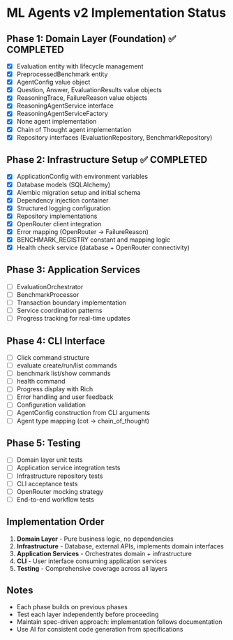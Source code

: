 # ML Agents v2 Implementation Status

## Phase 1: Domain Layer (Foundation) ✅ COMPLETED

- [x] Evaluation entity with lifecycle management
- [x] PreprocessedBenchmark entity
- [x] AgentConfig value object
- [x] Question, Answer, EvaluationResults value objects
- [x] ReasoningTrace, FailureReason value objects
- [x] ReasoningAgentService interface
- [x] ReasoningAgentServiceFactory
- [x] None agent implementation
- [x] Chain of Thought agent implementation
- [x] Repository interfaces (EvaluationRepository, BenchmarkRepository)

## Phase 2: Infrastructure Setup ✅ COMPLETED

- [x] ApplicationConfig with environment variables
- [x] Database models (SQLAlchemy)
- [x] Alembic migration setup and initial schema
- [x] Dependency injection container
- [x] Structured logging configuration
- [x] Repository implementations
- [x] OpenRouter client integration
- [x] Error mapping (OpenRouter → FailureReason)
- [x] BENCHMARK_REGISTRY constant and mapping logic
- [x] Health check service (database + OpenRouter connectivity)

## Phase 3: Application Services

- [ ] EvaluationOrchestrator
- [ ] BenchmarkProcessor
- [ ] Transaction boundary implementation
- [ ] Service coordination patterns
- [ ] Progress tracking for real-time updates

## Phase 4: CLI Interface

- [ ] Click command structure
- [ ] evaluate create/run/list commands
- [ ] benchmark list/show commands
- [ ] health command
- [ ] Progress display with Rich
- [ ] Error handling and user feedback
- [ ] Configuration validation
- [ ] AgentConfig construction from CLI arguments
- [ ] Agent type mapping (cot → chain_of_thought)

## Phase 5: Testing

- [ ] Domain layer unit tests
- [ ] Application service integration tests
- [ ] Infrastructure repository tests
- [ ] CLI acceptance tests
- [ ] OpenRouter mocking strategy
- [ ] End-to-end workflow tests

## Implementation Order

1. **Domain Layer** - Pure business logic, no dependencies
2. **Infrastructure** - Database, external APIs, implements domain interfaces
3. **Application Services** - Orchestrates domain + infrastructure
4. **CLI** - User interface consuming application services
5. **Testing** - Comprehensive coverage across all layers

## Notes

- Each phase builds on previous phases
- Test each layer independently before proceeding
- Maintain spec-driven approach: implementation follows documentation
- Use AI for consistent code generation from specifications
